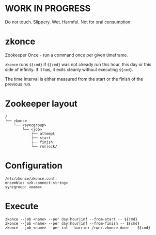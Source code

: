 # WORK IN PROGRESS

Do not touch. Slippery. Wet. Harmful. Not for oral consumption.

# zkonce

Zookeeper Once - run a command once per given timeframe.

`zkonce` runs `${cmd}` if `${cmd}` was not already run this hour,
this day or this side of infinity. If it has, it exits cleanly
without executing `${cmd}`.

The time interval is either measured from the start or the finish
of the previous run.

# Zookeeper layout

```
/
└── zkonce
    └── <syncgroup>
        └── <job>
            ├── attempt
            ├── start
            ├── finish
            └── runlock/
```

# Configuration

```
/etc/zkonce/zkonce.conf:
ensemble: <zk-connect-string>
syncgroup: <name>
```

# Execute

```
zkonce --job <name> --per day|hour|inf --from-start -- ${cmd}
zkonce --job <name> --per day|hour|inf --from-finish -- ${cmd}
zkonce --job <name> --per inf --barrier /run/.zkonce.done -- ${cmd}
```
